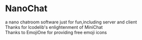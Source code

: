 # NanoChat
a nano chatroom software just for fun,including server and client <br>
Thanks for lcodelib's enlightenment of MiniChat <br>
Thanks to EmojiOne for providing free emoji icons